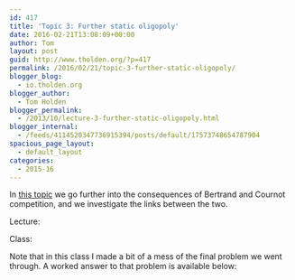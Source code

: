 ```yaml
---
id: 417
title: 'Topic 3: Further static oligopoly'
date: 2016-02-21T13:08:09+00:00
author: Tom
layout: post
guid: http://www.tholden.org/?p=417
permalink: /2016/02/21/topic-3-further-static-oligopoly/
blogger_blog:
  - io.tholden.org
blogger_author:
  - Tom Holden
blogger_permalink:
  - /2013/10/lecture-3-further-static-oligopoly.html
blogger_internal:
  - /feeds/4114520347736915394/posts/default/17573748654787904
spacious_page_layout:
  - default_layout
categories:
  - 2015-16
---
```

In [this topic](http://www.tholden.org/wp-content/uploads/2014/10/IO-2014-lecture-3.pdf) we go further into the consequences of Bertrand and Cournot competition, and we investigate the links between the two.

<div class="PDFcontainer">
  <div class="PDFelement">
  </div>
</div>

Lecture:



Class:



Note that in this class I made a bit of a mess of the final problem we went through. A worked answer to that problem is available below:

<div class="PDFcontainer">
  <div class="PDFelement">
  </div>
</div>